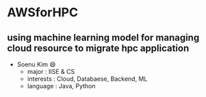 # AWSforHPC

## using machine learning model for managing cloud resource to migrate hpc application

- Soenu Kim :smile:
  - major : IISE & CS
  - interests : Cloud, Databaese, Backend, ML
  - language : Java, Python
